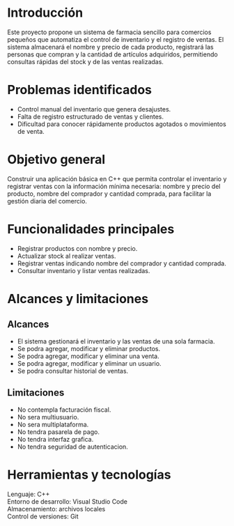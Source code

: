 # Introducción

Este proyecto propone un sistema de farmacia sencillo para comercios pequeños que automatiza el control de inventario y el registro de ventas. El sistema almacenará el nombre y precio de cada producto, registrará las personas que compran y la cantidad de artículos adquiridos, permitiendo consultas rápidas del stock y de las ventas realizadas.

# Problemas identificados

- Control manual del inventario que genera desajustes.  
- Falta de registro estructurado de ventas y clientes.  
- Dificultad para conocer rápidamente productos agotados o movimientos de venta.

# Objetivo general

Construir una aplicación básica en C++ que permita controlar el inventario y registrar ventas con la información mínima necesaria: nombre y precio del producto, nombre del comprador y cantidad comprada, para facilitar la gestión diaria del comercio.

# Funcionalidades principales

- Registrar productos con nombre y precio.  
- Actualizar stock al realizar ventas.  
- Registrar ventas indicando nombre del comprador y cantidad comprada.  
- Consultar inventario y listar ventas realizadas.  

# Alcances y limitaciones

## Alcances

- El sistema gestionará el inventario y las ventas de una sola farmacia.  
- Se podra agregar, modificar y eliminar productos.  
- Se podra agregar, modificar y eliminar una venta.  
- Se podra agregar, modificar y eliminar un usuario.  
- Se podra consultar historial de ventas.  

## Limitaciones

- No contempla facturación fiscal.  
- No sera multiusuario.  
- No sera multiplataforma.  
- No tendra pasarela de pago.  
- No tendra interfaz grafica.  
- No tendra seguridad de autenticacion.  


# Herramientas y tecnologías

Lenguaje: C++  
Entorno de desarrollo: Visual Studio Code  
Almacenamiento: archivos locales   
Control de versiones: Git
